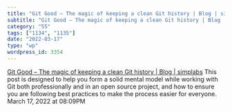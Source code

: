 ```yaml
---
title: "Git Good – The magic of keeping a clean Git history | Blog | simplabs"
subtitle: "Git Good – The magic of keeping a clean Git history | Blog | simplabs"
category: "55"
tags: ["1134", "1135"]
date: "2022-03-17"
type: "wp"
wordpress_id: 3354
---
```

[ Git Good – The magic of keeping a clean Git history | Blog | simplabs](https://simplabs.com/blog/2021/05/26/keeping-a-clean-git-history/)
 This post is designed to help you form a solid mental model while working with Git both professionally and in an open source project, and how to ensure you are following best practices to make the process easier for everyone.
March 17, 2022 at 08:09PM
